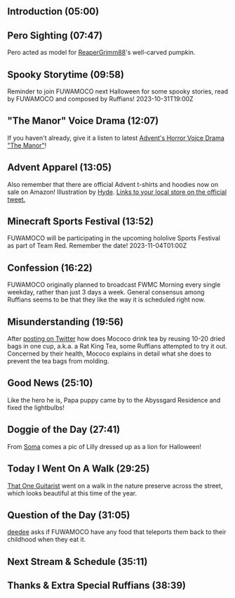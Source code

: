## Introduction (05:00)

## Pero Sighting (07:47)

Pero acted as model for [ReaperGrimm88](https://twitter.com/ReaperGrimm88/status/1716885452190547991)'s well-carved pumpkin.

## Spooky Storytime (09:58)

Reminder to join FUWAMOCO next Halloween for some spooky stories, read by FUWAMOCO and composed by Ruffians! 2023-10-31T19:00Z

## "The Manor" Voice Drama (12:07)

If you haven't already, give it a listen to latest [Advent's Horror Voice Drama "The Manor"](https://shop.hololivepro.com/en/products/hololiveen_advent_horrorvoicedrama)!

## Advent Apparel (13:05)

Also remember that there are official Advent t-shirts and hoodies now on sale on Amazon! Illustration by [Hyde](https://twitter.com/tabakko/status/1716315008085446730). [Links to your local store on the official tweet.](https://twitter.com/hololive_En/status/1716295882146988485)

## Minecraft Sports Festival (13:52)

FUWAMOCO will be participating in the upcoming hololive Sports Festival as part of Team Red. Remember the date! 2023-11-04T01:00Z

## Confession (16:22)

FUWAMOCO originally planned to broadcast FWMC Morning every single weekday, rather than just 3 days a week. General consensus among Ruffians seems to be that they like the way it is scheduled right now.

## Misunderstanding (19:56)

After [posting on Twitter](https://twitter.com/FUWAMOCO_en/status/1717610833705148563) how does Mococo drink tea by reusing 10-20 dried bags in one cup, a.k.a. a Rat King Tea, some Ruffians attempted to try it out. Concerned by their health, Mococo explains in detail what she does to prevent the tea bags from molding.

## Good News (25:10)

Like the hero he is, Papa puppy came by to the Abyssgard Residence and fixed the lightbulbs!

## Doggie of the Day (27:41)

From [Soma](https://twitter.com/SomaTheTatsoko/status/1717713612721053936) comes a pic of Lilly dressed up as a lion for Halloween!

## Today I Went On A Walk (29:25)

[That One Guitarist](https://twitter.com/that1guitar343/status/1717573660444139564) went on a walk in the nature preserve across the street, which looks beautiful at this time of the year.

## Question of the Day (31:05)

[deedee](https://twitter.com/dedendp1/status/1717287823634505744) asks if FUWAMOCO have any food that teleports them back to their childhood when they eat it.

## Next Stream & Schedule (35:11)

## Thanks & Extra Special Ruffians (38:39)
